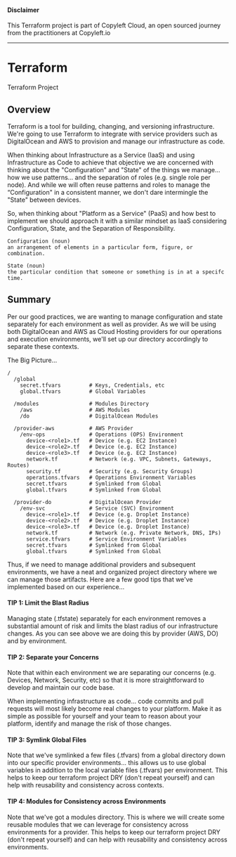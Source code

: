 #### Disclaimer
This Terraform project is part of Copyleft Cloud, an open sourced journey from the practitioners at Copyleft.io

---

# Terraform
Terraform Project


## Overview
Terraform is a tool for building, changing, and versioning infrastructure. We're going to use Terraform to integrate with service providers such as DigitalOcean and AWS to provision and manage our infrastructure as code.


When thinking about Infrastructure as a Service (IaaS) and using Infrastructure as Code to achieve that objective we are concerned with thinking about the "Configuration" and "State" of the things we manage... how we use patterns... and the separation of roles (e.g. single role per node). And while we will often reuse patterns and roles to manage the “Configuration" in a consistent manner, we don't dare intermingle the "State" between devices.

So, when thinking about "Platform as a Service" (PaaS) and how best to implement we should approach it with a similar mindset as IaaS considering Configuration, State, and the Separation of Responsibility.

```
Configuration (noun)
an arrangement of elements in a particular form, figure, or combination.

State (noun)
the particular condition that someone or something is in at a specifc time.
```

## Summary
Per our good practices, we are wanting to manage configuration and state separately for each environment as well as provider.  As we will be using both DigitalOcean and AWS as Cloud Hosting providers for our operations and execution environments, we'll set up our directory accordingly to separate these contexts.


The Big Picture...
```
/
  /global
    secret.tfvars         # Keys, Credentials, etc
    global.tfvars         # Global Variables

  /modules                # Modules Directory
    /aws                  # AWS Modules
    /do                   # DigitalOcean Modules

  /provider-aws           # AWS Provider
    /env-ops              # Operations (OPS) Environment
      device-<role1>.tf   # Device (e.g. EC2 Instance)
      device-<role2>.tf   # Device (e.g. EC2 Instance)
      device-<role3>.tf   # Device (e.g. EC2 Instance)
      network.tf          # Network (e.g. VPC, Subnets, Gateways, Routes)
      security.tf         # Security (e.g. Security Groups)
      operations.tfvars   # Operations Environment Variables
      secret.tfvars       # Symlinked from Global
      global.tfvars       # Symlinked from Global

  /provider-do            # DigitalOcean Provider
    /env-svc              # Service (SVC) Environment
      device-<role1>.tf   # Device (e.g. Droplet Instance)
      device-<role2>.tf   # Device (e.g. Droplet Instance)
      device-<role3>.tf   # Device (e.g. Droplet Instance)    
      network.tf          # Network (e.g. Private Network, DNS, IPs)
      service.tfvars      # Service Environment Variables
      secret.tfvars       # Symlinked from Global
      global.tfvars       # Symlinked from Global

```


Thus, if we need to manage additional providers and subsequent environments, we have a neat and organized project directory where we can manage those artifacts.  Here are a few good tips that we've implemented based on our experience...

#### TIP 1: Limit the Blast Radius
Managing state (.tfstate) separately for each environment removes a substantial amount of risk and limits the blast radius of our infrastructure changes.  As you can see above we are doing this by provider (AWS, DO) and by environment.

#### TIP 2: Separate your Concerns
Note that within each environment we are separating our concerns (e.g. Devices, Network, Security, etc) so that it is more straightforward to develop and maintain our code base.

When implementing infrastructure as code... code commits and pull requests will most likely become real changes to your platform.  Make it as simple as possible for yourself and your team to reason about your platform, identify and manage the risk of  those changes.

#### TIP 3: Symlink Global Files
Note that we've symlinked a few files (.tfvars) from a global directory down into our specific provider environments... this allows us to use global variables in addition to the local variable files (.tfvars) per environment.  This helps to keep our terraform project DRY (don't repeat yourself) and can help with reusability and consistency across contexts.

#### TIP 4: Modules for Consistency across Environments
Note that we've got a modules directory. This is where we will create some reusable modules that we can leverage for consistency across environments for a provider. This helps to keep our terraform project DRY (don't repeat yourself) and can help with reusability and consistency across environments.
